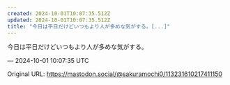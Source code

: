 ```yaml
---
created: 2024-10-01T10:07:35.512Z
updated: 2024-10-01T10:07:35.512Z
title: "今日は平日だけどいつもより人が多めな気がする。[...]"
---
```


<p>今日は平日だけどいつもより人が多めな気がする。</p>

&mdash; 2024-10-01 10:07:35 UTC

Original URL: https://mastodon.social/@sakuramochi0/113231610217411150
